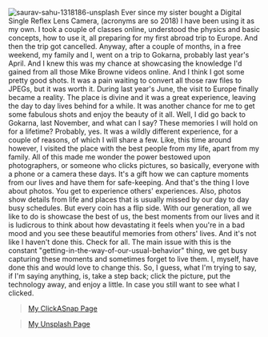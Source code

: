 ![saurav-sahu-1318186-unsplash](https://mrsauravsahu.files.wordpress.com/2019/01/saurav-sahu-1318186-unsplash.jpg) Ever since my sister bought a Digital Single Reflex Lens Camera, (acronyms are so 2018) I have been using it as my own. I took a couple of classes online, understood the physics and basic concepts, how to use it, all preparing for my first abroad trip to Europe. And then the trip got cancelled. Anyway, after a couple of months, in a free weekend, my family and I, went on a trip to Gokarna, probably last year's April. And I knew this was my chance at showcasing the knowledge I'd gained from all those Mike Browne videos online. And I think I got some pretty good shots. It was a pain waiting to convert all those raw files to JPEGs, but it was worth it. During last year's June, the visit to Europe finally became a reality. The place is divine and it was a great experience, leaving the day to day lives behind for a while. It was another chance for me to get some fabulous shots and enjoy the beauty of it all. Well, I did go back to Gokarna, last November, and what can I say? These memories I will hold on for a lifetime? Probably, yes. It was a wildly different experience, for a couple of reasons, of which I will share a few. Like, this time around however, I visited the place with the best people from my life, apart from my family. All of this made me wonder the power bestowed upon photographers, or someone who clicks pictures, so basically, everyone with a phone or a camera these days. It's a gift how we can capture moments from our lives and have them for safe-keeping. And that's the thing I love about photos. You get to experience others' experiences. Also, photos show details from life and places that is usually missed by our day to day busy schedules. But every coin has a flip side. With our generation, all we like to do is showcase the best of us, the best moments from our lives and it is ludicrous to think about how devastating it feels when you're in a bad mood and you see these beautiful memories from others' lives. And it's not like I haven't done this. Check for all. The main issue with this is the constant "getting-in-the-way-of-our-usual-behavior" thing, we get busy capturing these moments and sometimes forget to live them. I, myself, have done this and would love to change this. So, I guess, what I'm trying to say, if I'm saying anything, is, take a step back; click the picture, put the technology away, and enjoy a little. In case you still want to see what I clicked.

> [My ClickASnap Page](https://www.clickasnap.com/sauravsahu)

> [My Unsplash Page](https://unsplash.com/@_sauravsahu_)